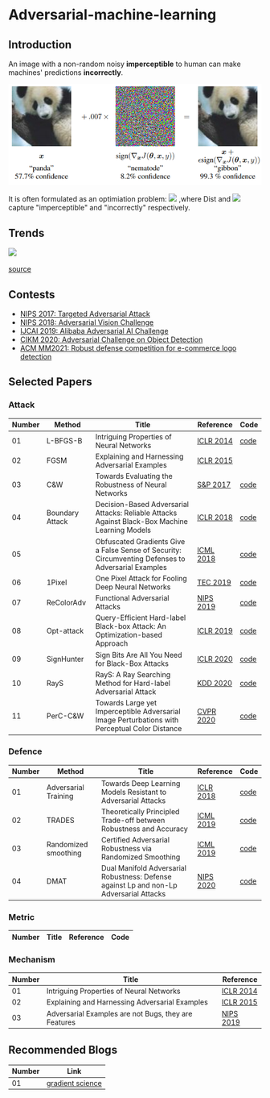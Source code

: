 # Adversarial-machine-learning

## Introduction

An image with a non-random noisy **imperceptible** to human can make machines' predictions **incorrectly**.

![](https://github.com/VVillQian/Adversarial-machine-learning/blob/main/images/adex.PNG)

It is often formulated as an optimiation problem:
![](https://latex.codecogs.com/svg.latex?x^*=\\mathop{argmax}_{x}Dist(x,x_0)+c\\mathcal{L}(x))
,where Dist and ![](https://latex.codecogs.com/svg.latex?\\mathcal{L}) capture "imperceptible" and "incorrectly" respectively.

## Trends
![](https://nicholas.carlini.com/writing/2019/advex_plot.png)

[source](https://nicholas.carlini.com/writing/2019/all-adversarial-example-papers.html)

## Contests
- [NIPS 2017: Targeted Adversarial Attack](https://www.kaggle.com/c/nips-2017-targeted-adversarial-attack)
- [NIPS 2018: Adversarial Vision Challenge](https://www.crowdai.org/challenges/adversarial-vision-challenge)
- [IJCAI 2019: Alibaba Adversarial AI Challenge](https://tianchi.aliyun.com/markets/tianchi/ijcai19_en)
- [CIKM 2020: Adversarial Challenge on Object Detection](https://tianchi.aliyun.com/competition/entrance/531806/introduction?spm=5176.12281949.1003.15.5cea24485KbbDJ)
- [ACM MM2021: Robust defense competition for e-commerce logo detection](https://tianchi.aliyun.com/competition/entrance/531888/introduction?spm=5176.12281957.1004.7.38b0244818wKWp)

## Selected Papers

### Attack

Number | Method| Title | Reference | Code 
------ | ----- | ----- | --------- | ---- 
01|L-BFGS-B|Intriguing Properties of Neural Networks|[ICLR 2014](https://arxiv.org/abs/1312.6199)|[code](http://goo.gl/huaGPb)
02|FGSM|Explaining and Harnessing Adversarial Examples|[ICLR 2015](https://arxiv.org/abs/1412.6572)
03|C&W|Towards Evaluating the Robustness of Neural Networks|[S&P 2017](https://ieeexplore.ieee.org/document/7958570/)|[code](http://nicholas.carlini.com/code/nn_robust_attacks)
04|Boundary Attack|Decision-Based Adversarial Attacks: Reliable Attacks Against Black-Box Machine Learning Models|[ICLR 2018](https://openreview.net/forum?id=SyZI0GWCZ)|[code](https://github.com/bethgelab/foolbox)
05||Obfuscated Gradients Give a False Sense of Security: Circumventing Defenses to Adversarial Examples|[ICML 2018](http://proceedings.mlr.press/v80/athalye18a.html)|[code](https://github.com/anishathalye/obfuscated-gradients)
06|1Pixel|One Pixel Attack for Fooling Deep Neural Networks|[TEC 2019](https://ieeexplore.ieee.org/document/8601309)|[code](https://github.com/Hyperparticle/one-pixel-attack-keras)
07|ReColorAdv|Functional Adversarial Attacks|[NIPS 2019](https://proceedings.neurips.cc/paper/2019/hash/6e923226e43cd6fac7cfe1e13ad000ac-Abstract.html)|[code]( https://github.com/cassidylaidlaw/ReColorAdv)
08|Opt-attack|Query-Efficient Hard-label Black-box Attack: An Optimization-based Approach|[ICLR 2019](https://openreview.net/forum?id=rJlk6iRqKX)|[code](https://github.com/LeMinhThong/blackbox-attack)
09|SignHunter|Sign Bits Are All You Need for Black-Box Attacks|[ICLR 2020](https://openreview.net/forum?id=SygW0TEFwH)|[code](https://bit.ly/3acIHoQ)
10|RayS|RayS: A Ray Searching Method for Hard-label Adversarial Attack|[KDD 2020](https://dl.acm.org/doi/10.1145/3394486.3403225)|[code](https://github.com/uclaml/RayS)
11|PerC-C&W|Towards Large yet Imperceptible Adversarial Image Perturbations with Perceptual Color Distance|[CVPR 2020](https://ieeexplore.ieee.org/document/9157804/)|[code](https://github.com/ZhengyuZhao/PerC-Adversarial)


### Defence

Number | Method| Title | Reference | Code 
------ | ----- | ----- | --------- | ---- 
01|Adversarial Training|Towards Deep Learning Models Resistant to Adversarial Attacks|[ICLR 2018](https://openreview.net/forum?id=rJzIBfZAb)|[code](https://github.com/MadryLab)
02|TRADES|Theoretically Principled Trade-off between Robustness and Accuracy|[ICML 2019](http://proceedings.mlr.press/v97/zhang19p.html)|[code](https://github.com/yaodongyu/TRADES)
03|Randomized smoothing|Certified Adversarial Robustness via Randomized Smoothing|[ICML 2019](http://proceedings.mlr.press/v97/cohen19c.html)|[code](http://github.com/locuslab/smoothing)
04|DMAT|Dual Manifold Adversarial Robustness: Defense against Lp and non-Lp Adversarial Attacks|[NIPS 2020](https://proceedings.neurips.cc/paper/2020/hash/23937b42f9273974570fb5a56a6652ee-Abstract.html)|[code]()



### Metric

Number | Title | Reference | Code 
------ | ----- | --------- | ---- 

### Mechanism

Number | Title | Reference 
------ | ----- | --------- 
01|Intriguing Properties of Neural Networks|[ICLR 2014](https://arxiv.org/abs/1312.6199)|[code](http://goo.gl/huaGPb)
02|Explaining and Harnessing Adversarial Examples|[ICLR 2015](https://arxiv.org/abs/1412.6572)
03|Adversarial Examples are not Bugs, they are Features|[NIPS 2019](https://proceedings.neurips.cc/paper/2019/hash/e2c420d928d4bf8ce0ff2ec19b371514-Abstract.html)|[code](http://git.io/adv-datasets)


## Recommended Blogs
Number | Link
------ | ----
01|[gradient science](http://gradientscience.org)

